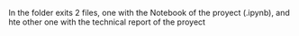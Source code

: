 In the folder exits 2 files, one with the Notebook of the proyect (.ipynb), and hte other one with the technical report of the proyect
